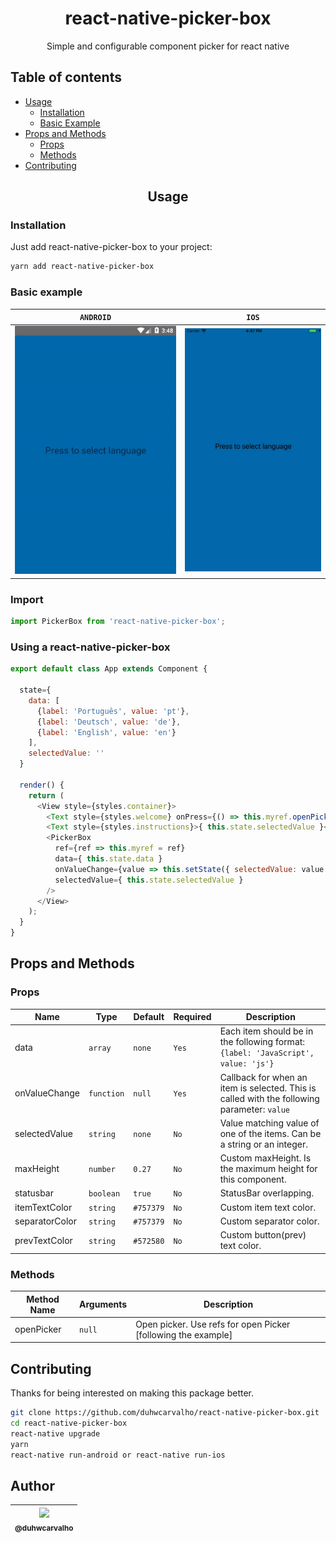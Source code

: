 <h1 align="center">react-native-picker-box</h1>

<p align="center">Simple and configurable component picker for react native</p>

## Table of contents
  * [Usage](#usage)
    * [Installation](#installation)
    * [Basic Example](#basic-example)
  * [Props and Methods](#props-and-methods)
    * [Props](#props)
    * [Methods](#methods)
  * [Contributing](#contributing)

<h2 align="center">Usage</h2>

### Installation

Just add react-native-picker-box to your project:

```sh
yarn add react-native-picker-box
```

### Basic example
| `ANDROID` | `IOS`
|-|-|
![Basic example gif android](Images/example-android.gif)|![Basic example gif ios](Images/example-ios.gif)|


### Import

```javascript
import PickerBox from 'react-native-picker-box';
```

### Using a react-native-picker-box

```javascript
export default class App extends Component {

  state={
    data: [
      {label: 'Português', value: 'pt'},
      {label: 'Deutsch', value: 'de'},
      {label: 'English', value: 'en'}
    ],
    selectedValue: ''
  }

  render() {
    return (
      <View style={styles.container}>
        <Text style={styles.welcome} onPress={() => this.myref.openPicker() }>Press to select language</Text>
        <Text style={styles.instructions}>{ this.state.selectedValue }</Text>
        <PickerBox
          ref={ref => this.myref = ref}
          data={ this.state.data }
          onValueChange={value => this.setState({ selectedValue: value })}
          selectedValue={ this.state.selectedValue }
        />
      </View>
    );
  }
}
```

<h2 align="left">Props and Methods</h2>

### Props

Name             | Type       | Default  | Required  | Description
-----------------|------------|----------|-----------|--------------
data             | `array`    | `none`   | `Yes`     | Each item should be in the following format: `{label: 'JavaScript', value: 'js'}`
onValueChange    | `function` | `null`   | `Yes`     | Callback for when an item is selected. This is called with the following parameter: `value`
selectedValue    | `string`   | `none`   | `No`      | Value matching value of one of the items. Can be a string or an integer.
maxHeight        | `number`   | `0.27`   | `No`      | Custom maxHeight. Is the maximum height for this component.
statusbar        | `boolean`  | `true`   | `No`      | StatusBar overlapping.
itemTextColor    | `string`   | `#757379`| `No`      | Custom item text color.
separatorColor   | `string`   | `#757379`| `No`      | Custom separator color.
prevTextColor    | `string`   | `#572580`| `No`      | Custom button(prev) text color.

### Methods
Method Name | Arguments | Description
------------|-----------|----------------
openPicker  | `null`    | Open picker. Use refs for open Picker [following the example]


<h2 align="left">Contributing</h2>

Thanks for being interested on making this package better.


```sh
git clone https://github.com/duhwcarvalho/react-native-picker-box.git
cd react-native-picker-box
react-native upgrade
yarn
react-native run-android or react-native run-ios
```

## Author

| [<img src="https://avatars0.githubusercontent.com/u/24841773?s=60&v=4"><br><sub>@duhwcarvalho</sub>](https://github.com/duhwcarvalho) |
| :---: |